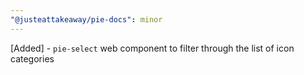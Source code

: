 ```yaml
---
"@justeattakeaway/pie-docs": minor
---
```


[Added] - `pie-select` web component to filter through the list of icon categories
